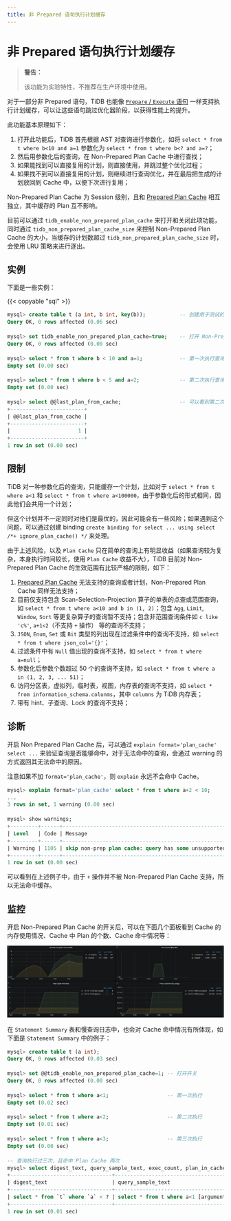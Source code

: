 ```yaml
---
title: 非 Prepared 语句执行计划缓存
---
```


# 非 Prepared 语句执行计划缓存

> **警告：**
>
> 该功能为实验特性，不推荐在生产环境中使用。

对于一部分非 Prepared 语句，TiDB 也能像 [`Prepare` / `Execute` 语句](sql-prepared-plan-cache.md) 一样支持执行计划缓存，可以让这些语句跳过优化器阶段，以获得性能上的提升。

此功能基本原理如下：

1. 打开此功能后，TiDB 首先根据 AST 对查询进行参数化，如将 `select * from t where b<10 and a=1` 参数化为 `select * from t where b<? and a=?`；
2. 然后用参数化后的查询，在 Non-Prepared Plan Cache 中进行查找；
3. 如果能找到可以直接复用的计划，则直接使用，并跳过整个优化过程；
4. 如果找不到可以直接复用的计划，则继续进行查询优化，并在最后把生成的计划放回到 Cache 中，以便下次进行复用；

Non-Prepared Plan Cache 为 Session 级别，且和 [Prepared Plan Cache](sql-prepared-plan-cache.md) 相互独立，其中缓存的 Plan 互不影响。

目前可以通过 `tidb_enable_non_prepared_plan_cache` 来打开和关闭此项功能，同时通过 `tidb_non_prepared_plan_cache_size` 来控制 Non-Prepared Plan Cache 的大小，当缓存的计划数超过 `tidb_non_prepared_plan_cache_size` 时，会使用 LRU 策略来进行逐出。

## 实例

下面是一些实例：

{{< copyable "sql" >}}

```sql
mysql> create table t (a int, b int, key(b));           -- 创建用于测试的 table
Query OK, 0 rows affected (0.06 sec)

mysql> set tidb_enable_non_prepared_plan_cache=true;    -- 打开 Non-Prepared Plan Cache
Query OK, 0 rows affected (0.00 sec)

mysql> select * from t where b < 10 and a=1;            -- 第一次执行查询
Empty set (0.00 sec)

mysql> select * from t where b < 5 and a=2;             -- 第二次执行查询
Empty set (0.00 sec)

mysql> select @@last_plan_from_cache;                   -- 可以看到第二次执行的执行计划来自于 Cache
+------------------------+
| @@last_plan_from_cache |
+------------------------+
|                      1 |
+------------------------+
1 row in set (0.00 sec)
```

## 限制

TiDB 对一种参数化后的查询，只能缓存一个计划，比如对于 `select * from t where a<1` 和 `select * from t where a<100000`，由于参数化后的形式相同，因此他们会共用一个计划；

但这个计划并不一定同时对他们是最优的，因此可能会有一些风险；如果遇到这个问题，可以通过创建 binding `create binding for select ... using select /*+ ignore_plan_cache() */` 来处理。

由于上述风险，以及 `Plan Cache` 只在简单的查询上有明显收益（如果查询较为复杂，本身执行时间较长，使用 `Plan Cache` 收益不大），TiDB 目前对 Non-Prepared Plan Cache 的生效范围有比较严格的限制，如下：

1. [Prepared Plan Cache](sql-prepared-plan-cache.md) 无法支持的查询或者计划，Non-Prepared Plan Cache 同样无法支持；
2. 目前仅支持包含 Scan-Selection-Projection 算子的单表的点查或范围查询，如 `select * from t where a<10 and b in (1, 2)`；包含 `Agg`, `Limit`, `Window`, `Sort` 等更复杂算子的查询暂不支持；包含非范围查询条件如 `c like 'c%'`, `a+1<2`（不支持 `+` 操作） 等的查询不支持；
3. `JSON`, `Enum`, `Set` 或 `Bit` 类型的列出现在过滤条件中的查询不支持，如 `select * from t where json_col='{}'`；
4. 过滤条件中有 `Null` 值出现的查询不支持，如 `select * from t where a=null`；
5. 参数化后参数个数超过 50 个的查询不支持，如 `select * from t where a in (1, 2, 3, ... 51)`；
6. 访问分区表，虚拟列，临时表，视图，内存表的查询不支持，如 `select * from information_schema.colunms`，其中 `columns` 为 TiDB 内存表；
7. 带有 hint、子查询、Lock 的查询不支持；

## 诊断

开启 Non Prepared Plan Cache 后，可以通过 `explain format='plan_cache' select ...` 来验证查询是否能够命中，对于无法命中的查询，会通过 warning 的方式返回其无法命中的原因。

注意如果不加 `format='plan_cache'`，则 `explain` 永远不会命中 Cache。

```sql
mysql> explain format='plan_cache' select * from t where a+2 < 10;
...
3 rows in set, 1 warning (0.00 sec)

mysql> show warnings;
+---------+------+-----------------------------------------------------------------------+
| Level   | Code | Message                                                               |
+---------+------+-----------------------------------------------------------------------+
| Warning | 1105 | skip non-prep plan cache: query has some unsupported binary operation |
+---------+------+-----------------------------------------------------------------------+
1 row in set (0.00 sec)
```

可以看到在上述例子中，由于 `+` 操作并不被 Non-Prepared Plan Cache 支持，所以无法命中缓存。

## 监控

开启 Non-Prepared Plan Cache 的开关后，可以在下面几个面板看到 Cache 的内存使用情况、Cache 中 Plan 的个数、Cache 命中情况等：

![](media/tidb-non-prepared-plan-cache-metrics.png)

在 `Statement Summary` 表和慢查询日志中，也会对 Cache 命中情况有所体现，如下面是 `Statement Summary` 中的例子：

```sql
mysql> create table t (a int);
Query OK, 0 rows affected (0.03 sec)

mysql> set @@tidb_enable_non_prepared_plan_cache=1; -- 打开开关
Query OK, 0 rows affected (0.00 sec)

mysql> select * from t where a<1;                   -- 第一次执行
Empty set (0.02 sec)

mysql> select * from t where a<2;                   -- 第二次执行
Empty set (0.01 sec)

mysql> select * from t where a<3;                   -- 第三次执行
Empty set (0.00 sec)

-- 查询执行过三次，且命中 Plan Cache 两次
mysql> select digest_text, query_sample_text, exec_count, plan_in_cache, plan_cache_hits from information_schema.statements_summary where digest_text like '%select * from %';
+---------------------------------+------------------------------------------+------------+---------------+-----------------+
| digest_text                     | query_sample_text                        | exec_count | plan_in_cache | plan_cache_hits |
+---------------------------------+------------------------------------------+------------+---------------+-----------------+
| select * from `t` where `a` < ? | select * from t where a<1 [arguments: 1] |          3 |             1 |               2 |
+---------------------------------+------------------------------------------+------------+---------------+-----------------+
1 row in set (0.01 sec)
```